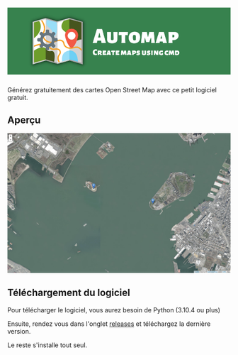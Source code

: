 <h1><img src="img/banner.png"></h1>
<p>Générez gratuitement des cartes Open Street Map avec ce petit logiciel gratuit.</p>
<h2>Aperçu</h2>
<img src="img/capture.png">
<h2>Téléchargement du logiciel</h2>
<p>Pour télécharger le logiciel, vous aurez besoin de Python (3.10.4 ou plus)</p>
<p>Ensuite, rendez vous dans l'onglet <a href="https://github.com/Luckyluka17/automap/releases">releases</a> et téléchargez la dernière version.</p>
<p>Le reste s'installe tout seul.</p>